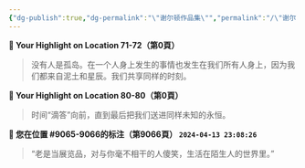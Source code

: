 ```yaml
---
{"dg-publish":true,"dg-permalink":"\"谢尔顿作品集\"","permalink":"/\"谢尔顿作品集\"/","noteIcon":"","created":"2024-05-20T06:52:18.134+02:00","updated":"2024-05-20T10:20:21.436+02:00"}
---
```


**📍 Your Highlight on Location 71-72（第0頁）**

> 没有人是孤岛。在一个人身上发生的事情也发生在我们所有人身上，因为我们都来自泥土和星辰。我们共享同样的时刻。

**📍 Your Highlight on Location 80-80（第0頁）**

> 时间“滴答”向前，直到最后把我们送进同样未知的永恒。

**📍 您在位置 #9065-9066的标注（第9066頁） `2024-04-13 23:08:26`**

> “老是当展览品，对与你毫不相干的人傻笑，生活在陌生人的世界里。”
